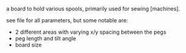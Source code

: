 a board to hold various spools, primarily used for sewing \[machines\].

see file for all parameters, but some notable are:
- 2 different areas with varying x/y spacing between the pegs
- peg length and tilt angle
- board size
